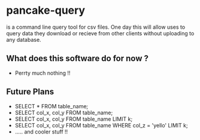 # pancake-query 
is a command line query tool for csv files. One day this will allow uses to query data they download or recieve from other clients without uploading to any database. 

## What does this software do for now ? 
  - Perrty much nothing !!

## Future Plans
  - SELECT * FROM table_name;
  - SELECT col_x, col_y FROM table_name;
  - SELECT col_x, col_y FROM table_name LIMIT k;
  - SELECT col_x, col_y FROM table_name WHERE col_z = 'yello' LIMIT k;
  - ..... and cooler stuff !!
